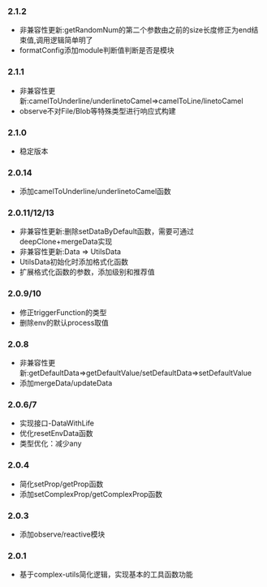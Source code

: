 
### 2.1.2
- 非兼容性更新:getRandomNum的第二个参数由之前的size长度修正为end结束值,调用逻辑简单明了
- formatConfig添加module判断值判断是否是模块

### 2.1.1
- 非兼容性更新:camelToUnderline/underlinetoCamel=>camelToLine/linetoCamel
- observe不对File/Blob等特殊类型进行响应式构建

### 2.1.0
- 稳定版本

### 2.0.14
- 添加camelToUnderline/underlinetoCamel函数

### 2.0.11/12/13
- 非兼容性更新:删除setDataByDefault函数，需要可通过deepClone+mergeData实现
- 非兼容性更新:Data => UtilsData
- UtilsData初始化时添加格式化函数
- 扩展格式化函数的参数，添加级别和推荐值

### 2.0.9/10
- 修正triggerFunction的类型
- 删除env的默认process取值

### 2.0.8
- 非兼容性更新:getDefaultData=>getDefaultValue/setDefaultData=>setDefaultValue
- 添加mergeData/updateData

### 2.0.6/7
- 实现接口-DataWithLife
- 优化resetEnvData函数
- 类型优化：减少any

### 2.0.4
- 简化setProp/getProp函数
- 添加setComplexProp/getComplexProp函数

### 2.0.3
- 添加observe/reactive模块

### 2.0.1
- 基于complex-utils简化逻辑，实现基本的工具函数功能

